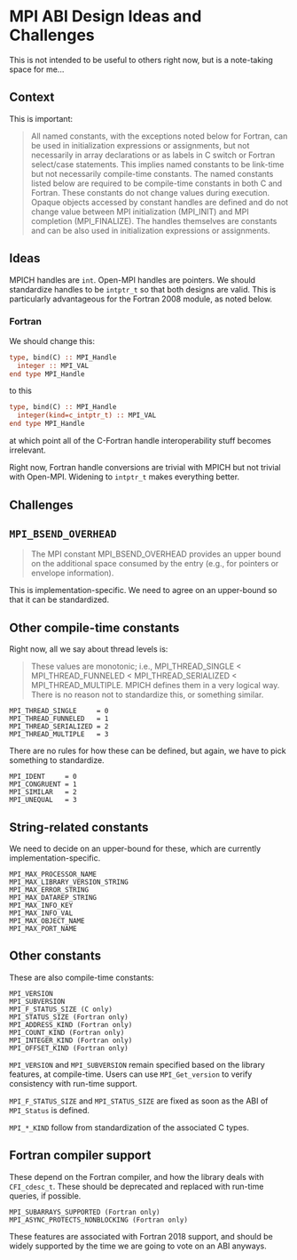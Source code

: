 # MPI ABI Design Ideas and Challenges

This is not intended to be useful to others right now, but is a note-taking space for me...


## Context

This is important:

> All named constants, with the exceptions noted below for Fortran, can be used in initialization expressions or assignments, 
> but not necessarily in array declarations or as labels in C switch or Fortran select/case statements. 
> This implies named constants to be link-time but not necessarily compile-time constants. 
> The named constants listed below are required to be compile-time constants in both C and Fortran. 
> These constants do not change values during execution. Opaque objects accessed by constant handles are defined 
> and do not change value between MPI initialization (MPI_INIT) and MPI completion (MPI_FINALIZE). 
> The handles themselves are constants and can be also used in initialization expressions or assignments.

## Ideas

MPICH handles are `int`.  Open-MPI handles are pointers.
We should standardize handles to be `intptr_t` so that both designs are valid.
This is particularly advantageous for the Fortran 2008 module, as noted below.

### Fortran

We should change this:
```fortran
type, bind(C) :: MPI_Handle
  integer :: MPI_VAL
end type MPI_Handle
```
to this
```fortran
type, bind(C) :: MPI_Handle
  integer(kind=c_intptr_t) :: MPI_VAL
end type MPI_Handle
```
at which point all of the C-Fortran handle interoperability stuff becomes irrelevant.

Right now, Fortran handle conversions are trivial with MPICH but not trivial with Open-MPI.
Widening to `intptr_t` makes everything better.

## Challenges

## `MPI_BSEND_OVERHEAD`

> The MPI constant MPI_BSEND_OVERHEAD provides an upper bound on the additional space consumed by the entry 
> (e.g., for pointers or envelope information).

This is implementation-specific.  We need to agree on an upper-bound so that it can be standardized.

## Other compile-time constants

Right now, all we say about thread levels is:
> These values are monotonic; i.e., MPI_THREAD_SINGLE < MPI_THREAD_FUNNELED < MPI_THREAD_SERIALIZED < MPI_THREAD_MULTIPLE.
MPICH defines them in a very logical way.  There is no reason not to standardize this, or something similar.
```
MPI_THREAD_SINGLE     = 0
MPI_THREAD_FUNNELED   = 1
MPI_THREAD_SERIALIZED = 2
MPI_THREAD_MULTIPLE   = 3
```

There are no rules for how these can be defined, but again, we have to pick something to standardize.
```
MPI_IDENT     = 0
MPI_CONGRUENT = 1
MPI_SIMILAR   = 2
MPI_UNEQUAL   = 3
```

## String-related constants

We need to decide on an upper-bound for these, which are currently implementation-specific.
```
MPI_MAX_PROCESSOR_NAME
MPI_MAX_LIBRARY_VERSION_STRING
MPI_MAX_ERROR_STRING
MPI_MAX_DATAREP_STRING
MPI_MAX_INFO_KEY
MPI_MAX_INFO_VAL
MPI_MAX_OBJECT_NAME
MPI_MAX_PORT_NAME
```

## Other constants

These are also compile-time constants:
```
MPI_VERSION
MPI_SUBVERSION
MPI_F_STATUS_SIZE (C only)
MPI_STATUS_SIZE (Fortran only)
MPI_ADDRESS_KIND (Fortran only)
MPI_COUNT_KIND (Fortran only)
MPI_INTEGER_KIND (Fortran only)
MPI_OFFSET_KIND (Fortran only)
```

`MPI_VERSION` and `MPI_SUBVERSION` remain specified based on the library features, at compile-time.
Users can use `MPI_Get_version` to verify consistency with run-time support.

`MPI_F_STATUS_SIZE` and `MPI_STATUS_SIZE` are fixed as soon as the ABI of `MPI_Status` is defined.

`MPI_*_KIND` follow from standardization of the associated C types.

## Fortran compiler support

These depend on the Fortran compiler, and how the library deals with `CFI_cdesc_t`.
These should be deprecated and replaced with run-time queries, if possible.
```
MPI_SUBARRAYS_SUPPORTED (Fortran only) 
MPI_ASYNC_PROTECTS_NONBLOCKING (Fortran only)
```
These features are associated with Fortran 2018 support, and should be widely supported
by the time we are going to vote on an ABI anyways.
